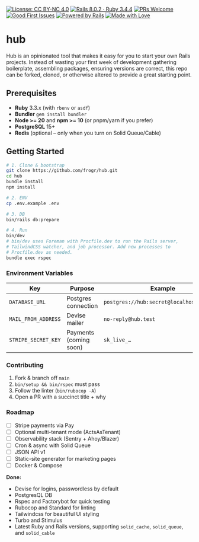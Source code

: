 [![License: CC BY-NC 4.0](https://img.shields.io/badge/License-CC%20BY--NC%204.0-blue.svg)](https://creativecommons.org/licenses/by-nc/4.0/)
[![Rails 8.0.2 · Ruby 3.4.4](https://img.shields.io/badge/Rails-8.0.2-blue?logo=ruby-on-rails)](https://rubyonrails.org/)
[![PRs Welcome](https://img.shields.io/badge/PRs-welcome-brightgreen.svg)](http://makeapullrequest.com)
[![Good First Issues](https://img.shields.io/github/issues/frogr/hub/good%20first%20issue.svg)](https://github.com/frogr/hub/issues?q=is%3Aissue+is%3Aopen+label%3A%22good+first+issue%22)
[![Powered by Rails](https://img.shields.io/badge/powered_by-rails-red.svg?logo=ruby-on-rails)](https://rubyonrails.org/)
[![Made with Love](https://img.shields.io/badge/made%20with-%E2%9D%A4%20by%20AustinCo-red.svg)](https://github.com/frogr)

# hub
Hub is an opinionated tool that makes it easy for you to start your own Rails projects. Instead of wasting your first week of development gathering boilerplate, assembling packages, ensuring versions are correct, this repo can be forked, cloned, or otherwise altered to provide a great starting point.

## Prerequisites
- **Ruby** 3.3.x (with `rbenv` or `asdf`)
- **Bundler** `gem install bundler`
- **Node >= 20** and **npm >= 10** (or pnpm/yarn if you prefer)
- **PostgreSQL** 15+
- **Redis** (optional – only when you turn on Solid Queue/Cable)

## Getting Started

```bash
# 1. Clone & bootstrap
git clone https://github.com/frogr/hub.git
cd hub
bundle install
npm install

# 2. ENV
cp .env.example .env

# 3. DB
bin/rails db:prepare

# 4. Run
bin/dev
# bin/dev uses Foreman with Procfile.dev to run the Rails server,
# TailwindCSS watcher, and job processor. Add new processes to
# Procfile.dev as needed.
bundle exec rspec
```

### Environment Variables
| Key | Purpose | Example |
|-----|---------|---------|
| `DATABASE_URL` | Postgres connection | `postgres://hub:secret@localhost/hub_dev` |
| `MAIL_FROM_ADDRESS` | Devise mailer | `no-reply@hub.test` |
| `STRIPE_SECRET_KEY` | Payments (coming soon) | `sk_live_…` |


### Contributing
1. Fork & branch off `main`
2. `bin/setup && bin/rspec` must pass
3. Follow the linter (`bin/rubocop -A`)
4. Open a PR with a succinct title + why

### Roadmap
- [ ] Stripe payments via Pay
- [ ] Optional multi-tenant mode (ActsAsTenant)
- [ ] Observability stack (Sentry + Ahoy/Blazer)
- [ ] Cron & async with Solid Queue
- [ ] JSON API v1
- [ ] Static-site generator for marketing pages
- [ ] Docker & Compose

**Done:**
- Devise for logins, passwordless by default
- PostgresQL DB
- Rspec and Factorybot for quick testing
- Rubocop and Standard for linting
- Tailwindcss for beautiful UI styling
- Turbo and Stimulus
- Latest Ruby and Rails versions, supporting `solid_cache`, `solid_queue`, and `solid_cable`
